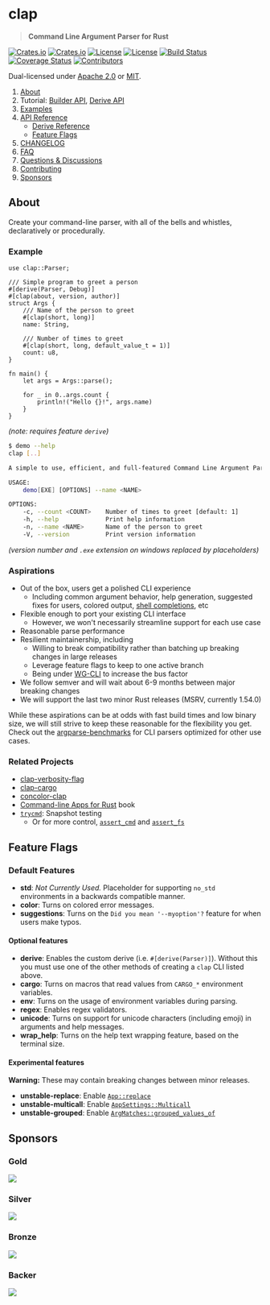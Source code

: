 <!-- omit in TOC -->
# clap

> **Command Line Argument Parser for Rust**

[![Crates.io](https://img.shields.io/crates/v/clap?style=flat-square)](https://crates.io/crates/clap)
[![Crates.io](https://img.shields.io/crates/d/clap?style=flat-square)](https://crates.io/crates/clap)
[![License](https://img.shields.io/badge/license-Apache%202.0-blue?style=flat-square)](https://github.com/clap-rs/clap/blob/v3.0.0-rc.1/LICENSE-APACHE)
[![License](https://img.shields.io/badge/license-MIT-blue?style=flat-square)](https://github.com/clap-rs/clap/blob/v3.0.0-rc.1/LICENSE-MIT)
[![Build Status](https://img.shields.io/github/workflow/status/clap-rs/clap/CI/staging?style=flat-square)](https://github.com/clap-rs/clap/actions/workflows/ci.yml?query=branch%3Astaging)
[![Coverage Status](https://img.shields.io/coveralls/github/clap-rs/clap/master?style=flat-square)](https://coveralls.io/github/clap-rs/clap?branch=master)
[![Contributors](https://img.shields.io/github/contributors/clap-rs/clap?style=flat-square)](https://github.com/clap-rs/clap/graphs/contributors)

Dual-licensed under [Apache 2.0](LICENSE-APACHE) or [MIT](LICENSE-MIT).

1. [About](#about)
2. Tutorial: [Builder API](https://github.com/clap-rs/clap/blob/v3.0.0-rc.1/examples/tutorial_builder/README.md),  [Derive API](https://github.com/clap-rs/clap/blob/v3.0.0-rc.1/examples/tutorial_derive/README.md)
3. [Examples](https://github.com/clap-rs/clap/blob/v3.0.0-rc.1/examples/README.md)
4. [API Reference](https://docs.rs/clap)
    - [Derive Reference](https://github.com/clap-rs/clap/blob/v3.0.0-rc.1/examples/derive_ref/README.md)
    - [Feature Flags](#feature-flags)
5. [CHANGELOG](https://github.com/clap-rs/clap/blob/v3.0.0-rc.1/docs/CHANGELOG.md)
6. [FAQ](https://github.com/clap-rs/clap/blob/v3.0.0-rc.1/docs/FAQ.md)
7. [Questions & Discussions](https://github.com/clap-rs/clap/discussions)
8. [Contributing](https://github.com/clap-rs/clap/blob/v3.0.0-rc.1/CONTRIBUTING.md)
8. [Sponsors](#sponsors)

## About

Create your command-line parser, with all of the bells and whistles, declaratively or procedurally.

### Example

<!-- Copied from examples/demo.{rs,md} -->
```rust,no_run
use clap::Parser;

/// Simple program to greet a person
#[derive(Parser, Debug)]
#[clap(about, version, author)]
struct Args {
    /// Name of the person to greet
    #[clap(short, long)]
    name: String,

    /// Number of times to greet
    #[clap(short, long, default_value_t = 1)]
    count: u8,
}

fn main() {
    let args = Args::parse();

    for _ in 0..args.count {
        println!("Hello {}!", args.name)
    }
}
```
*(note: requires feature `derive`)*
```bash
$ demo --help
clap [..]

A simple to use, efficient, and full-featured Command Line Argument Parser

USAGE:
    demo[EXE] [OPTIONS] --name <NAME>

OPTIONS:
    -c, --count <COUNT>    Number of times to greet [default: 1]
    -h, --help             Print help information
    -n, --name <NAME>      Name of the person to greet
    -V, --version          Print version information
```
*(version number and `.exe` extension on windows replaced by placeholders)*

### Aspirations

- Out of the box, users get a polished CLI experience
  - Including common argument behavior, help generation, suggested fixes for users, colored output, [shell completions](https://github.com/clap-rs/clap/tree/master/clap_generate), etc
- Flexible enough to port your existing CLI interface
  - However, we won't necessarily streamline support for each use case
- Reasonable parse performance
- Resilient maintainership, including
  - Willing to break compatibility rather than batching up breaking changes in large releases
  - Leverage feature flags to keep to one active branch
  - Being under [WG-CLI](https://github.com/rust-cli/team/) to increase the bus factor
- We follow semver and will wait about 6-9 months between major breaking changes
- We will support the last two minor Rust releases (MSRV, currently 1.54.0)

While these aspirations can be at odds with fast build times and low binary
size, we will still strive to keep these reasonable for the flexibility you
get.  Check out the
[argparse-benchmarks](https://github.com/rust-cli/argparse-benchmarks-rs) for
CLI parsers optimized for other use cases.

### Related Projects

- [clap-verbosity-flag](https://github.com/rust-cli/clap-verbosity-flag)
- [clap-cargo](https://github.com/crate-ci/clap-cargo)
- [concolor-clap](https://github.com/rust-cli/concolor/tree/main/crates/clap)
- [Command-line Apps for Rust](https://rust-cli.github.io/book/index.html) book
- [`trycmd`](https://github.com/epage/trycmd):  Snapshot testing
  - Or for more control, [`assert_cmd`](https://github.com/assert-rs/assert_cmd) and [`assert_fs`](https://github.com/assert-rs/assert_fs)

## Feature Flags

### Default Features

* **std**: _Not Currently Used._ Placeholder for supporting `no_std` environments in a backwards compatible manner.
* **color**: Turns on colored error messages.
* **suggestions**: Turns on the `Did you mean '--myoption'?` feature for when users make typos.

#### Optional features

* **derive**: Enables the custom derive (i.e. `#[derive(Parser)]`). Without this you must use one of the other methods of creating a `clap` CLI listed above.
* **cargo**: Turns on macros that read values from `CARGO_*` environment variables.
* **env**: Turns on the usage of environment variables during parsing.
* **regex**: Enables regex validators.
* **unicode**: Turns on support for unicode characters (including emoji) in arguments and help messages.
* **wrap_help**: Turns on the help text wrapping feature, based on the terminal size.

#### Experimental features

**Warning:** These may contain breaking changes between minor releases.

* **unstable-replace**: Enable [`App::replace`](https://github.com/clap-rs/clap/issues/2836)
* **unstable-multicall**: Enable [`AppSettings::Multicall`](https://github.com/clap-rs/clap/issues/2861)
* **unstable-grouped**: Enable [`ArgMatches::grouped_values_of`](https://github.com/clap-rs/clap/issues/2924)

## Sponsors

<!-- omit in TOC -->
### Gold

[![](https://opencollective.com/clap/tiers/gold.svg?avatarHeight=36&width=600)](https://opencollective.com/clap)

<!-- omit in TOC -->
### Silver

[![](https://opencollective.com/clap/tiers/silver.svg?avatarHeight=36&width=600)](https://opencollective.com/clap)

<!-- omit in TOC -->
### Bronze

[![](https://opencollective.com/clap/tiers/bronze.svg?avatarHeight=36&width=600)](https://opencollective.com/clap)

<!-- omit in TOC -->
### Backer

[![](https://opencollective.com/clap/tiers/backer.svg?avatarHeight=36&width=600)](https://opencollective.com/clap)
